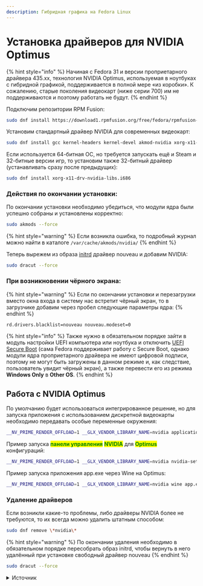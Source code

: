 ```yaml
---
description: Гибридная графика на Fedora Linux
---
```


# Установка драйверов для NVIDIA Optimus

{% hint style="info" %}
Начиная с Fedora 31 и версии проприетарного драйвера 435.xx, технология NVIDIA Optimus, используемая в ноутбуках с гибридной графикой, поддерживается в полной мере «из коробки». К сожалению, старые поколения видеокарт (ниже серии 700) им не поддерживаются и поэтому работать не будут.
{% endhint %}

Подключим репозитории RPM Fusion:

```bash
sudo dnf install https://download1.rpmfusion.org/free/fedora/rpmfusion-free-release-$(rpm -E %fedora).noarch.rpm https://download1.rpmfusion.org/nonfree/fedora/rpmfusion-nonfree-release-$(rpm -E %fedora).noarch.rpm
```

Установим стандартный драйвер NVIDIA для современных видеокарт:

```bash
sudo dnf install gcc kernel-headers kernel-devel akmod-nvidia xorg-x11-drv-nvidia xorg-x11-drv-nvidia-libs
```

Если используется 64-битная ОС, но требуется запускать ещё и Steam и 32-битные версии игр, то установим также 32-битный драйвер (устанавливать сразу после предыдущих):

```bash
sudo dnf install xorg-x11-drv-nvidia-libs.i686
```

### **Действия по окончании установки:**

По окончании установки необходимо убедиться, что модули ядра были успешно собраны и установлены корректно:

```bash
sudo akmods --force
```

{% hint style="warning" %}
Если возникла ошибка, то подробный журнал можно найти в каталоге `/var/cache/akmods/nvidia/`
{% endhint %}

Теперь вырежем из образа [initrd](https://ru.wikipedia.org/wiki/Initrd) драйвер nouveau и добавим NVIDIA:

```bash
sudo dracut --force
```

### При возникновении чёрного экрана:

{% hint style="warning" %}
Если по окончании установки и перезагрузки вместо окна входа в систему нас встретит чёрный экран, то в загрузчике добавим через пробел следующие параметры ядра:
{% endhint %}

```bash
rd.drivers.blacklist=nouveau nouveau.modeset=0
```

{% hint style="info" %}
Также нужно в обязательном порядке зайти в модуль настройки UEFI компьютера или ноутбука и отключить [UEFI Secure Boot](https://ru.wikipedia.org/wiki/Secure\_boot) (сама Fedora поддерживает работу с Secure Boot, однако модули ядра проприетарного драйвера не имеют цифровой подписи, поэтому не могут быть загружены в данном режиме и, как следствие, пользователь увидит чёрный экран), а также перевести его из режима **Windows Only** в **Other OS**.
{% endhint %}

## Работа с NVIDIA Optimus

По умолчанию будет использоваться интегрированное решение, но для запуска приложения с использованием дискретной видеокарты необходимо передавать особые переменные окружения:

```bash
__NV_PRIME_RENDER_OFFLOAD=1 __GLX_VENDOR_LIBRARY_NAME=nvidia application [параметры запуска приложения]
```

Пример запуска <mark style="color:green;">**панели управления**</mark> <mark style="color:green;">**NVIDIA**</mark> для <mark style="color:green;">**Optimus**</mark> конфигураций:

```bash
__NV_PRIME_RENDER_OFFLOAD=1 __GLX_VENDOR_LIBRARY_NAME=nvidia nvidia-settings -c :8
```

Пример запуска приложения app.exe через Wine на Optimus:

```bash
__NV_PRIME_RENDER_OFFLOAD=1 __GLX_VENDOR_LIBRARY_NAME=nvidia wine app.exe
```

### **Удаление драйверов**

Если возникли какие-то проблемы, либо драйверы NVIDIA более не требуются, то их всегда можно удалить штатным способом:

```bash
sudo dnf remove \*nvidia\*
```

{% hint style="warning" %}
По окончании удаления необходимо в обязательном порядке пересобрать образ initrd, чтобы вернуть в него удалённый при установке свободный драйвер nouveau
{% endhint %}

```bash
sudo dracut --force
```

<details>

<summary>Источник</summary>

[https://www.easycoding.org/2017/01/11/pravilnaya-ustanovka-drajverov-nvidia-v-fedora.html](https://www.easycoding.org/2017/01/11/pravilnaya-ustanovka-drajverov-nvidia-v-fedora.html)

</details>
